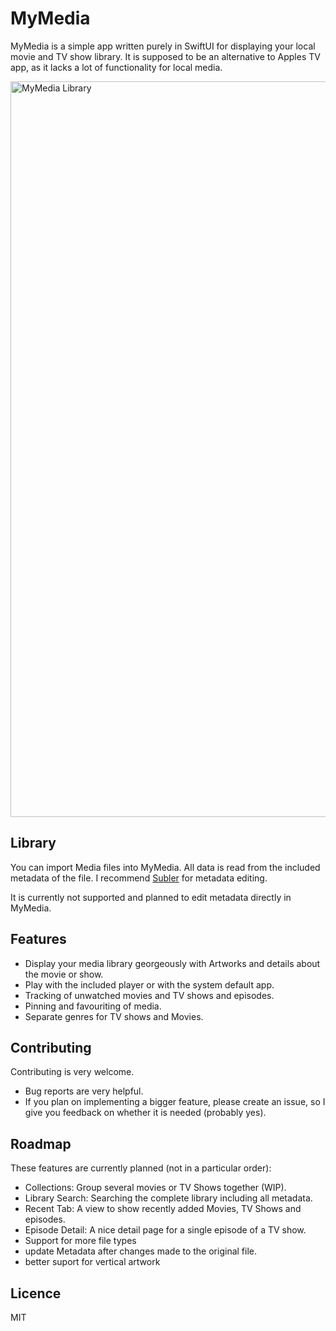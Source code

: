 # MyMedia
MyMedia is a simple app written purely in SwiftUI for displaying your local movie and TV show library.
It is supposed to be an alternative to Apples TV app, as it lacks a lot of functionality for local media.

<img width="1177" alt="MyMedia Library" src="https://github.com/user-attachments/assets/2b68115d-d579-4662-acf2-d732898cff3e" />

## Library 
You can import Media files into MyMedia. All data is read from the included metadata of the file.
I recommend [Subler](https://github.com/SublerApp/Subler) for metadata editing.

It is currently not supported and planned to edit metadata directly in MyMedia.

## Features
 - Display your media library georgeously with Artworks and details about the movie or show.
 - Play with the included player or with the system default app.
 - Tracking of unwatched movies and TV shows and episodes.
 - Pinning and favouriting of media.
 - Separate genres for TV shows and Movies.

## Contributing
Contributing is very welcome.
 - Bug reports are very helpful.
 - If you plan on implementing a bigger feature, please create an issue, so I give you feedback on whether it is needed (probably yes).

## Roadmap
These features are currently planned (not in a particular order):
 - Collections: Group several movies or TV Shows together (WIP).
 - Library Search: Searching the complete library including all metadata.
 - Recent Tab: A view to show recently added Movies, TV Shows and episodes.
 - Episode Detail: A nice detail page for a single episode of a TV show.
 - Support for more file types
 - update Metadata after changes made to the original file.
 - better suport for vertical artwork

## Licence
MIT
